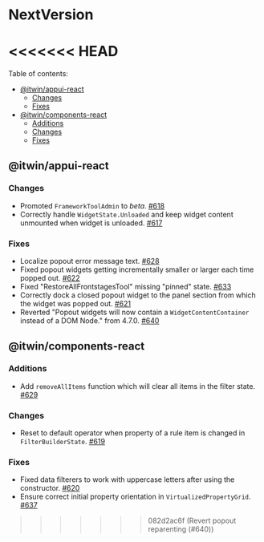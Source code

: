 # NextVersion <!-- omit from toc -->
<<<<<<< HEAD
=======

Table of contents:

- [@itwin/appui-react](#itwinappui-react)
  - [Changes](#changes)
  - [Fixes](#fixes)
- [@itwin/components-react](#itwincomponents-react)
  - [Additions](#additions)
  - [Changes](#changes-1)
  - [Fixes](#fixes-1)

## @itwin/appui-react

### Changes

- Promoted `FrameworkToolAdmin` to _beta_. [#618](https://github.com/iTwin/appui/pull/618)
- Correctly handle `WidgetState.Unloaded` and keep widget content unmounted when widget is unloaded. [#617](https://github.com/iTwin/appui/pull/617)

### Fixes

- Localize popout error message text. [#628](https://github.com/iTwin/appui/pull/628)
- Fixed popout widgets getting incrementally smaller or larger each time popped out. [#622](https://github.com/iTwin/appui/pull/622)
- Fixed "RestoreAllFrontstagesTool" missing "pinned" state. [#633](https://github.com/iTwin/appui/pull/633)
- Correctly dock a closed popout widget to the panel section from which the widget was popped out. [#621](https://github.com/iTwin/appui/pull/621)
- Reverted "Popout widgets will now contain a `WidgetContentContainer` instead of a DOM Node." from 4.7.0. [#640](https://github.com/iTwin/appui/pull/640)

## @itwin/components-react

### Additions

- Add `removeAllItems` function which will clear all items in the filter state. [#629](https://github.com/iTwin/appui/pull/629)

### Changes

- Reset to default operator when property of a rule item is changed in `FilterBuilderState`. [#619](https://github.com/iTwin/appui/pull/619)

### Fixes

- Fixed data filterers to work with uppercase letters after using the constructor. [#620](https://github.com/iTwin/appui/pull/620)
- Ensure correct initial property orientation in `VirtualizedPropertyGrid`. [#637](https://github.com/iTwin/appui/pull/637)
>>>>>>> 082d2ac6f (Revert popout reparenting (#640))
